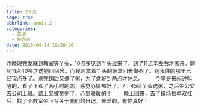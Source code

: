 ```yaml
---
title: 2个月
sage: true
abbrlink: anniv.2
categories:
  - 生活
  - 纪念日
date: 2015-04-14 19:50:26
---
```


昨晚理完发就到教室等丫头，10点多见到丫头过来了。到了11点半左右才离开。聊到11点40多才送她回宿舍。而我则拿着丫头的饭盒回去做粥了。到我住的那里已经12点多了。刷完锅后又煮了粥，为了煮好到两点才休息。 
　　今早是被闹钟叫醒的，看了下煮了两小时的粥，感觉心情都好了。7：45给丫头送粥，之后坐公交去公司上班。路上又被赞粥了，心里暖暖的！ 
　　晚上回来，去了操场拉单双杠后，找了个教室坐下写关于我们的日记，亲爱的，有你真好！